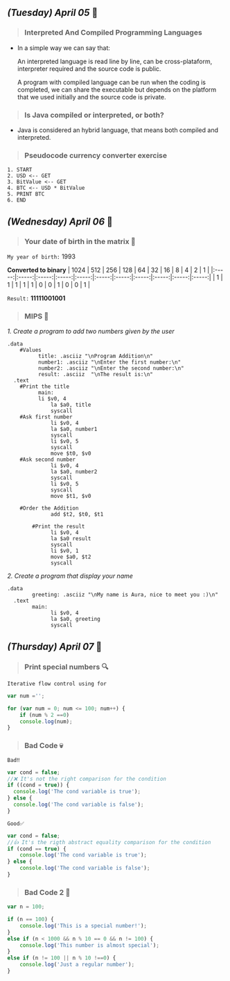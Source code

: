 ## _(Tuesday) April 05_ 📢

>### Interpreted And Compiled Programming Languages
- In a simple way we can say that:

   An interpreted language is read line by line, can be cross-plataform, interpreter required and the source code is public.

   A program with compiled language can be run when the coding is completed, we can share the executable but depends on the platform that we used initially and the source code is private.

>### Is Java compiled or interpreted, or both?
- Java is considered an hybrid language, that means both compiled and interpreted.

>### Pseudocode currency converter exercise
```
1. START
2. USD <-- GET 
3. BitValue <-- GET
4. BTC <-- USD * BitValue
5. PRINT BTC
6. END
```

## _(Wednesday) April 06_ 📢

>### Your date of birth in the matrix 💊
`My year of birth:` 1993   

**Converted to binary**
| 1024  |  512  |  256  |  128  |   64  |   32  |   16  |   8   |   4   |    2  |   1   |
|:-----:|:-----:|:-----:|:-----:|:-----:|:-----:|:-----:|:-----:|:-----:|:-----:|:-----:|
|   1   |   1   |   1   |   1   |   1   |   0   |   0   |   1   |   0   |   0   |   1   |

`Result:` **11111001001**

>### MIPS 💾
_1. Create a program to add two numbers given by the user_
```assembly
.data   
	#Values   
	      title: .asciiz "\nProgram Addition\n"
	      number1: .asciiz "\nEnter the first number:\n"
	      number2: .asciiz "\nEnter the second number:\n"
	      result: .asciiz  "\nThe result is:\n" 
  .text
  	#Print the title
	      main:
	      li $v0, 4
              la $a0, title
              syscall
	#Ask first number
              li $v0, 4
              la $a0, number1
              syscall
              li $v0, 5
              syscall
              move $t0, $v0
	#Ask second number
              li $v0, 4
              la $a0, number2
              syscall
              li $v0, 5
              syscall
              move $t1, $v0
	
	#Order the Addition
              add $t2, $t0, $t1
        
        #Print the result 
              li $v0, 4
              la $a0 result
              syscall
              li $v0, 1
              move $a0, $t2
              syscall 
```

_2. Create a program that display your name_

```assembly
.data
        greeting: .asciiz "\nMy name is Aura, nice to meet you :)\n"
  .text
        main:
              li $v0, 4
              la $a0, greeting
              syscall 
```
## _(Thursday) April 07_ 📢

>### Print special numbers 🔍 
`Iterative flow control using for`
```javascript
var num ='';

for (var num = 0; num <= 100; num++) {
    if (num % 2 ==0)
    console.log(num);
}
```
>### Bad Code 💀
`Bad‼️`
```javascript
var cond = false;
//❌ It's not the right comparison for the condition
if ((cond = true)) {
  console.log('The cond variable is true');
} else {
  console.log('The cond variable is false');
}
```
`Good✅`
```javascript
var cond = false;
//👍 It's the rigth abstract equality comparison for the condition
if (cond == true) {
    console.log('The cond variable is true');
} else {
    console.log('The cond variable is false');
}
```
>### Bad Code 2 🚫
```javascript
var n = 100;

if (n == 100) {
    console.log('This is a special number!');
}
else if (n < 1000 && n % 10 == 0 && n != 100) {
    console.log('This number is almost special');
} 
else if (n != 100 || n % 10 !==0) {
    console.log('Just a regular number');
}
```


